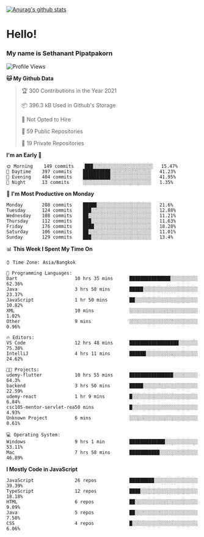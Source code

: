 [![Anurag's github stats](https://github-readme-stats.vercel.app/api?username=thetkpark&count_private=true&show_icons=true&theme=dracula)](https://github.com/anuraghazra/github-readme-stats)

# Hello!
### My name is Sethanant Pipatpakorn

<!--START_SECTION:waka-->
![Profile Views](http://img.shields.io/badge/Profile%20Views-19-blue)

**🐱 My Github Data** 

> 🏆 300 Contributions in the Year 2021
 > 
> 📦 396.3 kB Used in Github's Storage 
 > 
> 🚫 Not Opted to Hire
 > 
> 📜 59 Public Repositories 
 > 
> 🔑 19 Private Repositories  
 > 
**I'm an Early 🐤** 

```text
🌞 Morning    149 commits    ███░░░░░░░░░░░░░░░░░░░░░░   15.47% 
🌆 Daytime    397 commits    ██████████░░░░░░░░░░░░░░░   41.23% 
🌃 Evening    404 commits    ██████████░░░░░░░░░░░░░░░   41.95% 
🌙 Night      13 commits     ░░░░░░░░░░░░░░░░░░░░░░░░░   1.35%

```
📅 **I'm Most Productive on Monday** 

```text
Monday       208 commits    █████░░░░░░░░░░░░░░░░░░░░   21.6% 
Tuesday      124 commits    ███░░░░░░░░░░░░░░░░░░░░░░   12.88% 
Wednesday    108 commits    ██░░░░░░░░░░░░░░░░░░░░░░░   11.21% 
Thursday     112 commits    ███░░░░░░░░░░░░░░░░░░░░░░   11.63% 
Friday       176 commits    ████░░░░░░░░░░░░░░░░░░░░░   18.28% 
Saturday     106 commits    ██░░░░░░░░░░░░░░░░░░░░░░░   11.01% 
Sunday       129 commits    ███░░░░░░░░░░░░░░░░░░░░░░   13.4%

```


📊 **This Week I Spent My Time On** 

```text
⌚︎ Time Zone: Asia/Bangkok

💬 Programming Languages: 
Dart                     10 hrs 35 mins      ███████████████░░░░░░░░░░   62.36% 
Java                     3 hrs 58 mins       █████░░░░░░░░░░░░░░░░░░░░   23.37% 
JavaScript               1 hr 50 mins        ██░░░░░░░░░░░░░░░░░░░░░░░   10.82% 
XML                      10 mins             ░░░░░░░░░░░░░░░░░░░░░░░░░   1.02% 
Other                    9 mins              ░░░░░░░░░░░░░░░░░░░░░░░░░   0.96%

🔥 Editors: 
VS Code                  12 hrs 48 mins      ██████████████████░░░░░░░   75.38% 
IntelliJ                 4 hrs 11 mins       ██████░░░░░░░░░░░░░░░░░░░   24.62%

🐱‍💻 Projects: 
udemy-flutter            10 hrs 55 mins      ████████████████░░░░░░░░░   64.3% 
backend                  3 hrs 50 mins       █████░░░░░░░░░░░░░░░░░░░░   22.59% 
udemy-react              1 hr 9 mins         █░░░░░░░░░░░░░░░░░░░░░░░░   6.84% 
csc105-mentor-servlet-rea50 mins             █░░░░░░░░░░░░░░░░░░░░░░░░   4.93% 
Unknown Project          6 mins              ░░░░░░░░░░░░░░░░░░░░░░░░░   0.61%

💻 Operating System: 
Windows                  9 hrs 1 min         █████████████░░░░░░░░░░░░   53.11% 
Mac                      7 hrs 58 mins       ███████████░░░░░░░░░░░░░░   46.89%

```

**I Mostly Code in JavaScript** 

```text
JavaScript               26 repos            █████████░░░░░░░░░░░░░░░░   39.39% 
TypeScript               12 repos            ████░░░░░░░░░░░░░░░░░░░░░   18.18% 
HTML                     6 repos             ██░░░░░░░░░░░░░░░░░░░░░░░   9.09% 
Java                     5 repos             ██░░░░░░░░░░░░░░░░░░░░░░░   7.58% 
CSS                      4 repos             █░░░░░░░░░░░░░░░░░░░░░░░░   6.06%

```



<!--END_SECTION:waka-->
